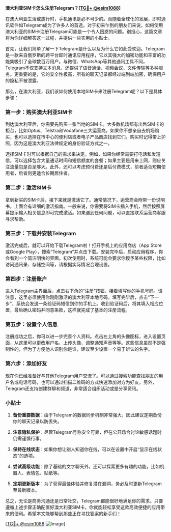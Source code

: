 **澳大利亚SIM卡怎么注册Telegram？[[TG💪+ @esim1088](https://t.me/s/esim1088)]**

在澳大利亚生活或旅行时，手机通讯是必不可少的。而随着全球化的发展，即时通讯软件如Telegram成为了许多人的首选。对于初来乍到的朋友们来说，如何使用澳大利亚的SIM卡注册Telegram可能是一个令人困惑的问题。别担心，这篇文章将为你详细解答这一过程，并提供一些实用的小贴士。

首先，让我们简单了解一下Telegram是什么以及为什么它如此受欢迎。Telegram是一款来自俄罗斯的跨平台即时通讯应用程序，它以其强大的加密功能和丰富的功能集吸引了全球数百万用户。与微信、WhatsApp等其他通讯工具不同，Telegram不仅支持文本消息，还提供了语音通话、视频会议、文件传输等多种服务。更重要的是，它的安全性极高，所有的聊天记录都经过端到端加密，确保用户的隐私不被泄露。

那么，在澳大利亚，我们该如何使用本地SIM卡来注册Telegram呢？以下是具体步骤：

### 第一步：购买澳大利亚SIM卡

到达澳大利亚后，你需要先购买一张当地的SIM卡。大多数机场都有出售SIM卡的柜台，比如Optus、Telstra和Vodafone三大运营商。如果你不想亲自去机场购买，也可以选择在市中心的便利店或者电子产品商店找到它们。购买时记得带上护照，因为这是澳大利亚法律规定的身份验证方式之一。

选择SIM卡时可以根据自己的需求来决定。例如，如果你经常需要打电话和发短信，可以选择包含大量通话时间和短信额度的套餐；如果主要是用来上网，则应关注流量包是否足够大。此外，还可以考虑预付费还是后付费模式，前者适合短期使用者，后者则更适合长期居住者。

### 第二步：激活SIM卡

拿到新买的SIM卡后，接下来就是激活它了。通常情况下，运营商会附带一份说明书，上面会有详细的激活指南。一般来说，你需要将SIM卡插入手机，然后按照屏幕提示输入相关信息即可完成激活。如果遇到任何问题，可以直接联系运营商客服寻求帮助。

### 第三步：下载并安装Telegram

激活完成后，就可以开始下载Telegram啦！打开手机上的应用商店（App Store或Google Play），搜索“Telegram”并点击下载。安装完毕后，启动应用程序，你会看到一个简洁明快的界面。初次使用时，系统可能会要求你授予某些权限，比如访问通讯录、存储空间等，请根据实际情况合理设置。

### 第四步：注册账户

进入Telegram主界面后，点击右下角的“注册”按钮，接着填写你的手机号码。请注意，这里必须使用你刚刚激活的澳大利亚本地号码。填写完毕后，点击“下一步”，系统会发送一条验证码短信到你的手机上。收到验证码后，将其填入相应位置，最后确认密码并同意条款，这样就完成了基本的注册流程。

### 第五步：设置个人信息

注册成功之后，你可以进一步完善个人资料。点击左上角的头像图标，进入设置页面，从这里可以更改用户名、上传头像、调整通知声音等等。这些信息虽然不是强制性的，但为了方便他人识别你是谁，建议至少设置一个易于辨认的名字。

### 第六步：添加好友

现在你已经准备好与其他Telegram用户交流了。可以通过搜索功能查找朋友的用户名或电话号码，也可以通过扫描二维码的方式快速添加对方为好友。另外，Telegram还支持创建群聊和频道，非常适合组织活动或是分享资讯。

### 小贴士

1. **备份重要数据**：由于Telegram的数据同步机制非常强大，因此建议定期备份你的聊天记录以防丢失。
   
2. **注意隐私保护**：尽管Telegram号称安全可靠，但在公开场合讨论敏感话题时仍需谨慎行事。

3. **保持在线状态**：如果你想让别人知道你在线，可以在设置中开启“显示在线状态”的选项。

4. **尝试高级功能**：除了基础的文字聊天外，还可以探索更多有趣的功能，比如机器人、表情包、贴纸等。

5. **定期更新版本**：为了获得最佳体验并修复潜在漏洞，务必及时更新Telegram至最新版本。

总之，无论是商务沟通还是日常社交，Telegram都能很好地满足你的需求。只要遵循上述步骤正确配置好澳大利亚SIM卡，你就能轻松享受这款高效便捷的应用带来的便利。希望本文能够帮到那些正在寻找答案的新手们！

[[TG💪+ @esim1088](https://t.me/s/esim1088) ![Image](https://i.postimg.cc/4NQfJmqS/Snipaste-2025-05-13-00-14-12.png)]